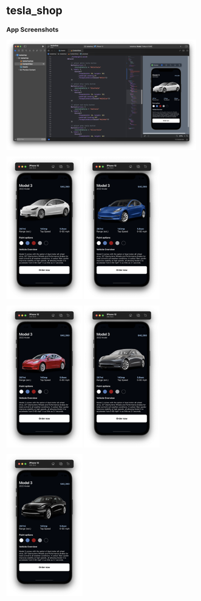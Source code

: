 # tesla_shop

### App Screenshots
<img src="./docsAssets/main.png" width="500"/>

<p float="left">
    <img src="./docsAssets/White.png" width="200"/>
    <img src="./docsAssets/Blue.png" width="200"/>
</p>
<p float="left">
    <img src="./docsAssets/Red.png" width="200"/>
    <img src="./docsAssets/Silver.png" width="200"/>
</p>
<img src="./docsAssets/Black.png" width="200"/>

